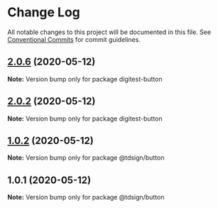 # Change Log

All notable changes to this project will be documented in this file.
See [Conventional Commits](https://conventionalcommits.org) for commit guidelines.

## [2.0.6](https://github.com/thiagouxd/lerna-repo/compare/v2.0.5...v2.0.6) (2020-05-12)

**Note:** Version bump only for package digitest-button





## [2.0.2](https://github.com/thiagouxd/lerna-repo/compare/v2.0.1...v2.0.2) (2020-05-12)

**Note:** Version bump only for package digitest-button





## [1.0.2](https://github.com/thiagouxd/lerna-repo/compare/v1.0.1...v1.0.2) (2020-05-12)

**Note:** Version bump only for package @tdsign/button





## 1.0.1 (2020-05-12)

**Note:** Version bump only for package @tdsign/button
